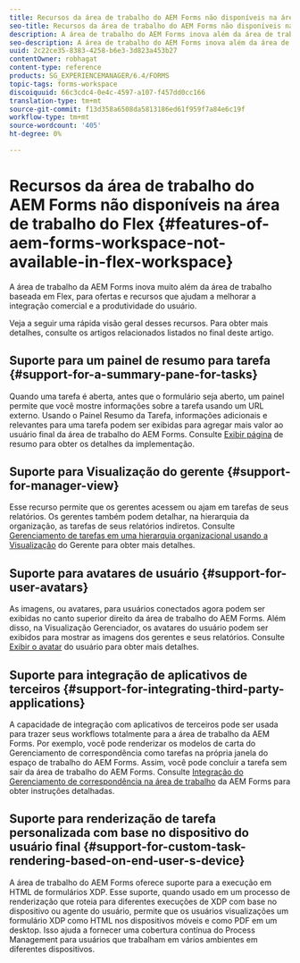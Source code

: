 ```yaml
---
title: Recursos da área de trabalho do AEM Forms não disponíveis na área de trabalho do Flex
seo-title: Recursos da área de trabalho do AEM Forms não disponíveis na área de trabalho do Flex
description: A área de trabalho do AEM Forms inova além da área de trabalho baseada no Flex. Leia sobre as diferenças nos recursos e capacidades.
seo-description: A área de trabalho do AEM Forms inova além da área de trabalho baseada no Flex. Leia sobre as diferenças nos recursos e capacidades.
uuid: 2c22ce35-8383-4258-b6e3-3d823a453b27
contentOwner: robhagat
content-type: reference
products: SG_EXPERIENCEMANAGER/6.4/FORMS
topic-tags: forms-workspace
discoiquuid: 66c3cdc4-0e4c-4597-a107-f457dd0cc166
translation-type: tm+mt
source-git-commit: f13d358a6508da5813186ed61f959f7a84e6c19f
workflow-type: tm+mt
source-wordcount: '405'
ht-degree: 0%

---
```



# Recursos da área de trabalho do AEM Forms não disponíveis na área de trabalho do Flex {#features-of-aem-forms-workspace-not-available-in-flex-workspace}

A área de trabalho da AEM Forms inova muito além da área de trabalho baseada em Flex, para ofertas e recursos que ajudam a melhorar a integração comercial e a produtividade do usuário.

Veja a seguir uma rápida visão geral desses recursos. Para obter mais detalhes, consulte os artigos relacionados listados no final deste artigo.

## Suporte para um painel de resumo para tarefa {#support-for-a-summary-pane-for-tasks}

Quando uma tarefa é aberta, antes que o formulário seja aberto, um painel permite que você mostre informações sobre a tarefa usando um URL externo. Usando o Painel Resumo da Tarefa, informações adicionais e relevantes para uma tarefa podem ser exibidas para agregar mais valor ao usuário final da área de trabalho do AEM Forms. Consulte [Exibir página](/help/forms/using/displaying-information-task-summary-pane.md) de resumo para obter os detalhes da implementação.

## Suporte para Visualização do gerente {#support-for-manager-view}

Esse recurso permite que os gerentes acessem ou ajam em tarefas de seus relatórios. Os gerentes também podem detalhar, na hierarquia da organização, as tarefas de seus relatórios indiretos. Consulte [Gerenciamento de tarefas em uma hierarquia organizacional usando a Visualização](/help/forms/using/tasks-organizational-hierarchy-using-manager.md) do Gerente para obter mais detalhes.

## Suporte para avatares de usuário {#support-for-user-avatars}

As imagens, ou avatares, para usuários conectados agora podem ser exibidas no canto superior direito da área de trabalho do AEM Forms. Além disso, na Visualização Gerenciador, os avatares do usuário podem ser exibidos para mostrar as imagens dos gerentes e seus relatórios. Consulte [Exibir o avatar](/help/forms/using/displaying-user-avatar.md) do usuário para obter mais detalhes.

## Suporte para integração de aplicativos de terceiros {#support-for-integrating-third-party-applications}

A capacidade de integração com aplicativos de terceiros pode ser usada para trazer seus workflows totalmente para a área de trabalho da AEM Forms. Por exemplo, você pode renderizar os modelos de carta do Gerenciamento de correspondência como tarefas na própria janela do espaço de trabalho do AEM Forms. Assim, você pode concluir a tarefa sem sair da área de trabalho do AEM Forms. Consulte [Integração do Gerenciamento de correspondência na área de trabalho](/help/forms/using/integrating-correspondence-management-html-workspace.md) da AEM Forms para obter instruções detalhadas.

## Suporte para renderização de tarefa personalizada com base no dispositivo do usuário final {#support-for-custom-task-rendering-based-on-end-user-s-device}

A área de trabalho do AEM Forms oferece suporte para a execução em HTML de formulários XDP. Esse suporte, quando usado em um processo de renderização que roteia para diferentes execuções de XDP com base no dispositivo ou agente do usuário, permite que os usuários visualizações um formulário XDP como HTML nos dispositivos móveis e como PDF em um desktop. Isso ajuda a fornecer uma cobertura contínua do Process Management para usuários que trabalham em vários ambientes em diferentes dispositivos.

